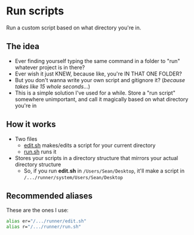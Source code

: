 # Run scripts

Run a custom script based on what directory you're in.

The idea
---
- Ever finding yourself typing the same command in a folder to "run" whatever project is in there?
- Ever wish it just KNEW, because like, you're IN THAT ONE FOLDER?
- But you don't wanna write your own script and gitignore it? (*because takes like 15 whole seconds*...)
- This is a simple solution I've used for a while. Store a "run script" somewhere unimportant, and call it magically based on what directory you're in

How it works
----
- Two files
    - [edit.sh](edit.sh) makes/edits a script for your current directory
    - [run.sh](run.sh) runs it
- Stores your scripts in a directory structure that mirrors your actual directory structure
    - So, if you run **edit.sh** in `/Users/Sean/Desktop`, it'll make a script in `/.../runner/system/Users/Sean/Desktop`

Recommended aliases
-----
These are the ones I use:
```bash
alias er="/.../runner/edit.sh"
alias r="/.../runner/run.sh"
```
